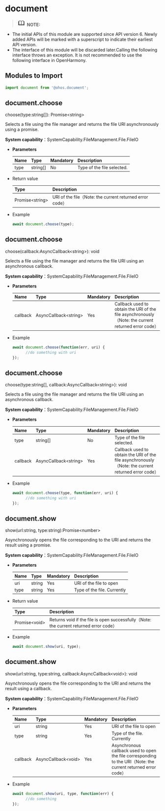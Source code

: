 # document

> ![icon-note.gif](public_sys-resources/icon-note.gif) **NOTE:**<br/>
- The initial APIs of this module are supported since API version 6. Newly added APIs will be marked with a superscript to indicate their earliest API version.
- The interface of this module will be discarded later.Calling the following interface throws an exception. It is not recommended to use the following interface in OpenHarmony.

## Modules to Import

```js
import document from '@ohos.document';
```

## document.choose

choose(type:string[]): Promise&lt;string&gt;

Selects a file using the file manager and returns the file URI asynchronously using a promise.

**System capability**：SystemCapability.FileManagement.File.FileIO

- **Parameters**

  | Name  | Type                       | Mandatory| Description                        |
  | ------ | ------ | ---- | ---------------------------- |
  | type   | string[] | No   | Type of the file selected.  |

- Return value

  | Type                 | Description        |
  | --------------------- | -------------- |
  | Promise&lt;string&gt; | URI of the file（Note: the current returned error code） |

- Example

  ```js
  await document.choose(type);
  ```
## document.choose

choose(callback:AsyncCallback&lt;string&gt;): void

Selects a file using the file manager and returns the file URI using an asynchronous callback.

**System capability**：SystemCapability.FileManagement.File.FileIO

- **Parameters**

  | Name  | Type                       | Mandatory| Description                        |
  | -------- | --------------------------- | ---- | ---------------------------- |
  | callback | AsyncCallback&lt;string&gt; | Yes   | Callback used to obtain the URI of the file asynchronously（Note: the current returned error code） |

- Example

  ```js
  await document.choose(function(err, uri) {
        //do something with uri
  });
  ```
## document.choose

choose(type:string[], callback:AsyncCallback&lt;string&gt;): void

Selects a file using the file manager and returns the file URI using an asynchronous callback.

**System capability**：SystemCapability.FileManagement.File.FileIO

- **Parameters**

  | Name  | Type                       | Mandatory| Description                        |
  | -------- | --------------------------- | ---- | ---------------------------- |
  | type     | string[]                      | No   | Type of the file selected. |
  | callback | AsyncCallback&lt;string&gt; | Yes   | Callback used to obtain the URI of the file asynchronously（Note: the current returned error code） |

- Example

  ```js
  await document.choose(type, function(err, uri) {
        //do something with uri
  });
  ```

## document.show

show(url:string, type:string):Promise&lt;number&gt;

Asynchronously opens the file corresponding to the URI and returns the result using a promise.

**System capability**：SystemCapability.FileManagement.File.FileIO

- **Parameters**

  | Name  | Type                       | Mandatory| Description                        |
  | ---- | ------ | ---- | ---------------------------- |
  | uri | string | Yes   | URI of the file to open |
  | type | string | Yes   | Type of the file. Currently |

- Return value

  | Type                 | Description        |
  | --------------------- | ------------ |
  | Promise&lt;void&gt; | Returns void if the file is open successfully（Note: the current returned error code） |

- Example

  ```js
  await document.show(uri, type);
  ```

## document.show

show(url:string, type:string, callback:AsyncCallback&lt;void&gt;): void

Asynchronously opens the file corresponding to the URI and returns the result using a callback.

**System capability**：SystemCapability.FileManagement.File.FileIO

- **Parameters**

  | Name  | Type                       | Mandatory| Description                        |
  | -------- | --------------------------- | ---- | ---------------------------- |
  | uri | string | Yes   | URI of the file to open|
  | type | string | Yes   | Type of the file. Currently |
  | callback | AsyncCallback&lt;void&gt; | Yes   | Asynchronous callback used to open the file corresponding to the URI（Note: the current returned error code）   |

- Example

  ```js
  await document.show(uri, type, function(err) {
        //do something
  });
  ```

